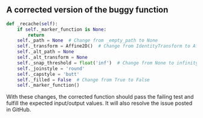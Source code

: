 ## A corrected version of the buggy function
```python
def _recache(self):
    if self._marker_function is None:
        return
    self._path = None  # Change from _empty_path to None
    self._transform = Affine2D()  # Change from IdentityTransform to Affine2D
    self._alt_path = None
    self._alt_transform = None
    self._snap_threshold = float('inf')  # Change from None to infinity
    self._joinstyle = 'round'
    self._capstyle = 'butt'
    self._filled = False  # Change from True to False
    self._marker_function()
```
With these changes, the corrected function should pass the failing test and fulfill the expected input/output values. It will also resolve the issue posted in GitHub.